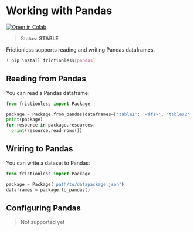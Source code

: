 # Working with Pandas

[![Open in Colab](https://colab.research.google.com/assets/colab-badge.svg)](https://colab.research.google.com/drive/1b6d-oMN0Mi2vMlTN8KwY11ezAgRd-dhl)



> Status: **STABLE**

Frictionless supports reading and writing Pandas dataframes.


```bash
! pip install frictionless[pandas]
```

## Reading from Pandas

You can read a Pandas dataframe:

```python
from frictionless import Package

package = Package.from_pandas(dataframes=['table1': '<df1>', 'tables2': '<df2>'])
print(package)
for resource in package.resources:
  print(resource.read_rows())
```

## Wriring to Pandas

You can write a dataset to Pandas:

```python
from frictionless import Package

package = Package('path/to/datapackage.json')
dataframes = package.to_pandas()
```

## Configuring Pandas

> Not supported yet